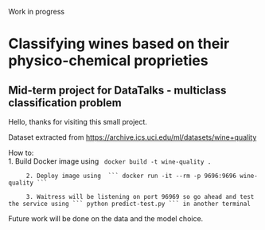 Work in progress

# Classifying wines based on their physico-chemical proprieties
## Mid-term project for DataTalks - multiclass classification problem


Hello, thanks for visiting this small project.

Dataset extracted from https://archive.ics.uci.edu/ml/datasets/wine+quality

How to:  
         1. Build  Docker image using ``` docker build -t wine-quality .```

         2. Deploy image using  ``` docker run -it --rm -p 9696:9696 wine-quality ```
         
         3. Waitress will be listening on port 96969 so go ahead and test the service using ``` python predict-test.py ``` in another terminal
         
Future work will be done on the data and the model choice.
